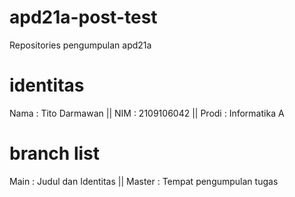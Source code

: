 # apd21a-post-test
Repositories pengumpulan apd21a

# identitas
Nama  : Tito Darmawan ||
NIM   : 2109106042 ||
Prodi : Informatika A

# branch list
Main    : Judul dan Identitas ||
Master  : Tempat pengumpulan tugas
